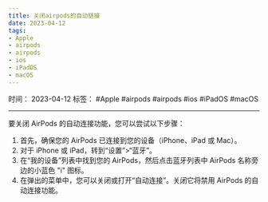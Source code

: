 ```yaml
---
title: 关闭airpods的自动链接
date: 2023-04-12
tags: 
- Apple 
- airpods 
- airpods 
- ios 
- iPadOS 
- macOS 
---
```


时间： 2023-04-12
标签： #Apple #airpods #airpods #ios #iPadOS #macOS 

---

要关闭 AirPods 的自动连接功能，您可以尝试以下步骤：

1.  首先，确保您的 AirPods 已连接到您的设备（iPhone、iPad 或 Mac）。
2.  对于 iPhone 或 iPad，转到“设置”>“蓝牙”。
3.  在“我的设备”列表中找到您的 AirPods，然后点击蓝牙列表中 AirPods 名称旁边的小蓝色 "i" 图标。
4.  在弹出的菜单中，您可以关闭或打开“自动连接”。关闭它将禁用 AirPods 的自动连接功能。